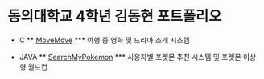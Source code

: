 동의대학교 4학년 김동현 포트폴리오
=============
* C
  ** [MoveMove](https://github.com/emboob/DB-TeamProject)
    *** 여행 중 영화 및 드라마 소개 시스템

* JAVA
  ** [SearchMyPokemon](https://github.com/emboob/SW-DesignEngineering)
    *** 사용자별 포켓몬 추천 시스템 및 포켓몬 이상형 월드컵
